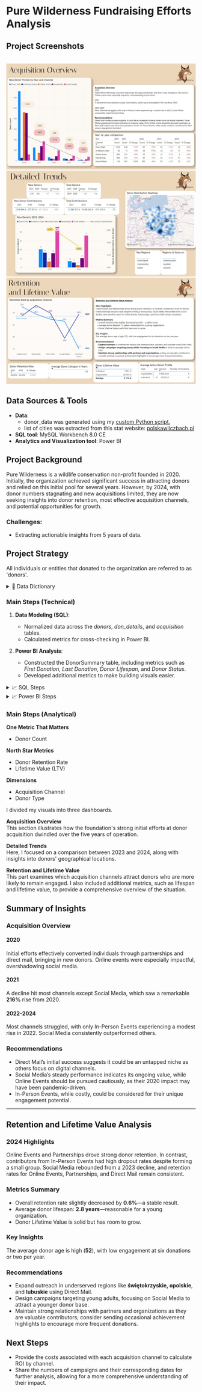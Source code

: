 # Pure Wilderness Fundraising Efforts Analysis

## Project Screenshots

<br>![01_acquisition_overview.jpg](screenshots/01_acquisition_overview.jpg)
![02_detailed_trends.jpg](screenshots/02_detailed_trends.jpg)
![03_retention_and_lifetime_value.jpg](screenshots/03_retention_and_lifetime_value.jpg)

## Data Sources & Tools
- **Data**:
    - donor_data was generated using my [custom Python script.](https://github.com/K-Bloch/data-generator)
    - list of cities was extracted from this stat website: [polskawliczbach.pl](https://www.polskawliczbach.pl/Miasta)
- **SQL tool**: MySQL Workbench 8.0 CE
- **Analytics and Visualization tool**: Power BI

## Project Background
Pure Wilderness is a wildlife conservation non-profit founded in 2020. Initially, the organization achieved significant success in attracting donors and relied on this initial pool for several years. However, by 2024, with donor numbers stagnating and new acquisitions limited, they are now seeking insights into donor retention, most effective acquisition channels, and potential opportunities for growth.

### Challenges:
- Extracting actionable insights from 5 years of data.

## Project Strategy
All individuals or entities that donated to the organization are referred to as 'donors'.

<details>
  <summary>📖 Data Dictionary</summary><br>

- **donor_id**: Unique ID  
- **donor_type**: Individual or Organization  
- **donation_dates**: Comma-separated donation dates  
- **donation_amounts**: Comma-separated donation amounts  
- **acquisition channel**: Source channel (Direct Mail, Online Event, etc.)  
- **age, gender, location**: Donor demographics  
</details>

### Main Steps (Technical)

1. **Data Modeling (SQL)**:
   - Normalized data across the *donors*, *don_details*, and *acquisition* tables.
   - Calculated metrics for cross-checking in Power BI.

2. **Power BI Analysis**:
   - Constructed the DonorSummary table, including metrics such as *First Donation*, *Last Donation*, *Donor Lifespan*, and *Donor Status*.
   - Developed additional metrics to make building visuals easier.

<details>
  <summary>📈 SQL Steps</summary>

#### Input Data (01_input.sql)
I created a **donors** table and inserted data into that table. Due to MySQL Workbench quirks, I had to import all fields except donor_id as varchars.

#### Modeling Data (02_modeling_data.sql)
I created a **don_details** table, separating donation_dates and donation_amounts into individual records. I assigned a donation ID (a unique identifier for each donation) and a donation number (an increasing integer identifying a donation within a single user scope). The code includes CASE statements to fix date formats. Since the donation_date field contains a varying number of dates (from 1 to 10), they were handled differently by Excel. Initially, all dates were in the format YYYY-MM-DD. After opening the file in Excel, single dates were automatically recognized as dates and converted into a format aligning with my Windows settings (MM.DD.YYYY), while strings of dates separated by commas remained intact. After separating all dates, the differences in formats caused issues when interpreting them in MySQL Workbench.

#### Dropping and Renaming Tables (03_dropping_and_renaming.sql)
I dropped the two columns containing donation information from the donors table and renamed the tables to reflect their contents.

#### Donor Retention Rate (04_donor_retention_rate.sql)
I calculated a donor retention rate to compare with Power BI calculations to verify their accuracy.

#### Acquisition Data (05_acquisition.sql)
I created a new table, **acquisition**, to show counts and percentage changes of donors, broken down by channels.

#### Yearly Difference Calculation (06_yty_change.sql)
Finally, I calculated the year-by-year difference in new donor counts, again to compare with Power BI metrics later.

![06_yty_change.jpg](screenshots/06_yty_change.jpg)

</details>

<details>
  <summary>📈 Power BI Steps</summary>    

  <br>I imported the data into Power BI and created additional metrics, tables, and visuals. Below are some selected examples of important calculations; not all metrics or code pieces are described.

- **Donor Summary Table**  
  The date of the first donation was crucial for comparing against acquisition channels to assess performance. I created the DonorSummary table to extract the first donation date along with acquisition channel information, which was essential to understanding how each donor was acquired.

```plaintext
DonorSummary = 
SUMMARIZE(
    'donations',
    'donations'[donor_id],
    "First_Donation", MIN('donations'[donation_date]),
    "Last_Donation", MAX('donations'[donation_date]),
    "Donation_Count", MAX('donations'[donation_number])
)
```

- **Donor Status Calculation**  
  The Donor_Status was based on whether a donor made a donation in the last 365 days; if not, they were considered churned.

```plaintext
Donor_Status = IF(ROUND(DATEDIFF(DonorSummary[Last_Donation], DATE(2024,12,31), DAY),0) > 365, "Churned", "Active")
```

- **Donor Lifespan in Years**  
  DonorLifespanInYears was calculated using both active and churned donor data. The logic is that if a customer is active, the formula calculates their lifespan as years passed since the first donation to the end of 2024. If churned, the lifespan is the difference between the first and last donation.

```plaintext
DonorLifespanInYears = IF(DonorSummary[Donor_Status] = "Active", 
    DATEDIFF(DonorSummary[First_Donation], DATE(2024,12,31), YEAR), 
    DATEDIFF(DonorSummary[First_Donation], DonorSummary[Last_Donation], YEAR))
```

- **Donation Frequency in Days**  
  DonationFrequencyInDays is a calculated column showing the average number of days between each donation for each donor.

```plaintext
DonationFrequencyInDays = ROUND(DATEDIFF(DonorSummary[First_Donation], DonorSummary[Last_Donation], DAY) / DonorSummary[Donation_Count], 0)
```

![donorsummary_table.jpg](screenshots/donorsummary_table.jpg)

</details>

### Main Steps (Analytical)   

**One Metric That Matters**  
- Donor Count  

**North Star Metrics**  
- Donor Retention Rate  
- Lifetime Value (LTV)  

**Dimensions**  
- Acquisition Channel  
- Donor Type  

I divided my visuals into three dashboards.

**Acquisition Overview**  
This section illustrates how the foundation's strong initial efforts at donor acquisition dwindled over the five years of operation.

**Detailed Trends**  
Here, I focused on a comparison between 2023 and 2024, along with insights into donors' geographical locations.

**Retention and Lifetime Value**  
This part examines which acquisition channels attract donors who are more likely to remain engaged. I also included additional metrics, such as lifespan and lifetime value, to provide a comprehensive overview of the situation.

## Summary of Insights

### Acquisition Overview

#### 2020
Initial efforts effectively converted individuals through partnerships and direct mail, bringing in new donors. Online events were especially impactful, overshadowing social media.

#### 2021
A decline hit most channels except Social Media, which saw a remarkable **216%** rise from 2020.

#### 2022-2024
Most channels struggled, with only In-Person Events experiencing a modest rise in 2022. Social Media consistently outperformed others.

### Recommendations
- Direct Mail’s initial success suggests it could be an untapped niche as others focus on digital channels. 
- Social Media’s steady performance indicates its ongoing value, while Online Events should be pursued cautiously, as their 2020 impact may have been pandemic-driven.
- In-Person Events, while costly, could be considered for their unique engagement potential.

---

## Retention and Lifetime Value Analysis

### 2024 Highlights
Online Events and Partnerships drove strong donor retention. In contrast, contributors from In-Person Events had high dropout rates despite forming a small group. Social Media rebounded from a 2023 decline, and retention rates for Online Events, Partnerships, and Direct Mail remain consistent.

### Metrics Summary
- Overall retention rate slightly decreased by **0.6%**—a stable result.
- Average donor lifespan: **2.8 years**—reasonable for a young organization.
- Donor Lifetime Value is solid but has room to grow.

### Key Insights
The average donor age is high (**52**), with low engagement at six donations or two per year.

### Recommendations
- Expand outreach in underserved regions like **świętokrzyskie, opolskie**, and **lubuskie** using Direct Mail.
- Design campaigns targeting young adults, focusing on Social Media to attract a younger donor base.
- Maintain strong relationships with partners and organizations as they are valuable contributors; consider sending occasional achievement highlights to encourage more frequent donations.

## Next Steps

- Provide the costs associated with each acquisition channel to calculate ROI by channel.
- Share the numbers of campaigns and their corresponding dates for further analysis, allowing for a more comprehensive understanding of their impact.


